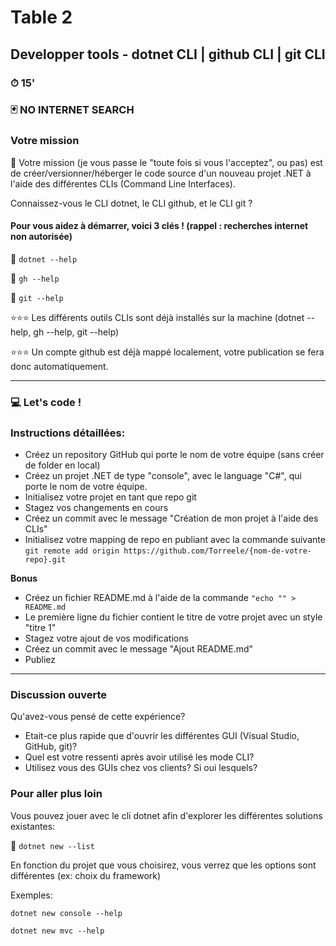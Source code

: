 # Table 2
## Developper tools - dotnet CLI | github CLI | git CLI

### ⏱ 15' 

### 🃏 NO INTERNET SEARCH

### Votre mission
🔨 Votre mission (je vous passe le "toute fois si vous l'acceptez", ou pas) est de créer/versionner/héberger le code source d'un nouveau projet .NET à l'aide des différentes CLIs (Command Line Interfaces).

Connaissez-vous le CLI dotnet, le CLI github, et le CLI git ?

#### Pour vous aidez à démarrer, voici 3 clés ! (rappel : recherches internet non autorisée)

🔑 ```dotnet --help```

🔑 ```gh --help```

🔑 ```git --help```

⭐⭐⭐ Les différents outils CLIs sont déjà installés sur la machine (dotnet --help, gh --help, git --help)

⭐⭐⭐ Un compte github est déjà mappé localement, votre publication se fera donc automatiquement. 

---


### 💻 Let's code !
### Instructions détaillées:
- Créez un repository GitHub qui porte le nom de votre équipe (sans créer de folder en local)
- Créez un projet .NET de type "console", avec le language "C#", qui porte le nom de votre équipe.
- Initialisez votre projet en tant que repo git
- Stagez vos changements en cours
- Créez un commit avec le message "Création de mon projet à l'aide des CLIs"
- Initialisez votre mapping de repo en publiant avec la commande suivante ```git remote add origin https://github.com/Torreele/{nom-de-votre-repo}.git``` 

**Bonus**
- Créez un fichier README.md à l'aide de la commande ```"echo "" > README.md```
- Le première ligne du fichier contient le titre de votre projet avec un style "titre 1"
- Stagez votre ajout de vos modifications
- Créez un commit avec le message "Ajout README.md"
- Publiez

---

### Discussion ouverte
Qu'avez-vous pensé de cette expérience?
- Etait-ce plus rapide que d'ouvrir les différentes GUI (Visual Studio, GitHub, git)?
- Quel est votre ressenti après avoir utilisé les mode CLI?
- Utilisez vous des GUIs chez vos clients? Si oui lesquels?

### Pour aller plus loin
Vous pouvez jouer avec le cli dotnet afin d'explorer les différentes solutions existantes:

🔑 ```dotnet new --list```

En fonction du projet que vous choisirez, vous verrez que les options sont différentes (ex: choix du framework)

Exemples:

```dotnet new console --help```

```dotnet new mvc --help```

